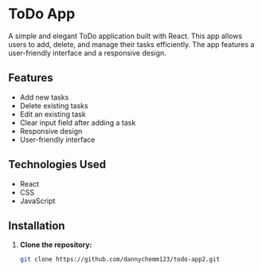 # ToDo App

A simple and elegant ToDo application built with React. This app allows users to add, delete, and manage their tasks efficiently. The app features a user-friendly interface and a responsive design.



## Features

- Add new tasks
- Delete existing tasks
- Edit an existing task
- Clear input field after adding a task
- Responsive design
- User-friendly interface

## Technologies Used

- React
- CSS
- JavaScript

## Installation

1. **Clone the repository:**

   ```sh
   git clone https://github.com/dannychemm123/todo-app2.git
